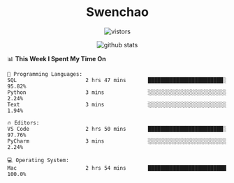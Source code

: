 <h1 align="center">Swenchao</h3>

<p align="center">
  <img src="https://visitor-badge.glitch.me/badge?page_id=Swenchao" alt="vistors" />
</p>

<p align="center">
  <img src="https://github-readme-stats.vercel.app/api?username=Swenchao&count_private=true&show_icons=true&theme=vue-dark&hide_title=true" alt="github stats" />
</p>

<!--START_SECTION:waka-->
📊 **This Week I Spent My Time On** 

```text
💬 Programming Languages: 
SQL                      2 hrs 47 mins       ████████████████████████░   95.82% 
Python                   3 mins              ░░░░░░░░░░░░░░░░░░░░░░░░░   2.24% 
Text                     3 mins              ░░░░░░░░░░░░░░░░░░░░░░░░░   1.94%

🔥 Editors: 
VS Code                  2 hrs 50 mins       ████████████████████████░   97.76% 
PyCharm                  3 mins              ░░░░░░░░░░░░░░░░░░░░░░░░░   2.24%

💻 Operating System: 
Mac                      2 hrs 54 mins       █████████████████████████   100.0%

```


<!--END_SECTION:waka-->
